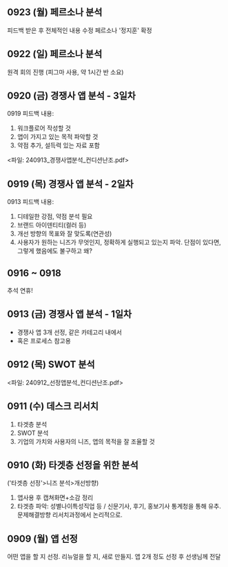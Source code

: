 ## 0923 (월) 페르소나 분석
피드백 받은 후 전체적인 내용 수정
페르소나 '정지훈' 확정

## 0922 (일) 페르소나 분석
원격 회의 진행 (피그마 사용, 약 1시간 반 소요)

## 0920 (금) 경쟁사 앱 분석 - 3일차
0919 피드백 내용:
1. 워크플로어 작성할 것
2. 앱이 가지고 있는 목적 파악할 것
3. 약점 추가, 설득력 있는 자료 포함

<파일: 240913_경쟁사앱분석_컨디션난조.pdf>

## 0919 (목) 경쟁사 앱 분석 - 2일차
0913 피드백 내용: 
1. 디테일한 강점, 약점 분석 필요
2. 브랜드 아이덴티티(컬러 등)
3. 개선 방향의 목표와 잘 맞도록(연관성)
4. 사용자가 원하는 니즈가 무엇인지, 정확하게 실행되고 있는지 파악. 단점이 있다면, 그렇게 했음에도 불구하고 왜?

## 0916 ~ 0918
추석 연휴!

## 0913 (금) 경쟁사 앱 분석 - 1일차
- 경쟁사 앱 3개 선정, 같은 카테고리 내에서
- 혹은 프로세스 참고용

## 0912 (목) SWOT 분석
<파일: 240912_선정앱분석_컨디션난조.pdf>

## 0911 (수) 데스크 리서치
1. 타겟층 분석
2. SWOT 분석
3. 기업의 가치와 사용자의 니즈, 앱의 목적을 잘 조율할 것

## 0910 (화) 타겟층 선정을 위한 분석
('타겟층 선정'>니즈 분석>개선방향)
1. 앱사용 후 캡쳐화면+소감 정리
2. 타겟층 파악: 성별나이특성직업 등 / 신문기사, 후기, 홍보기사 통계청을 통해 유추. 문제해결방향 리서치과정에서 논리적으로.

## 0909 (월) 앱 선정
어떤 앱을 할 지 선정.
리뉴얼을 할 지, 새로 만들지.
앱 2개 정도 선정 후 선생님께 전달 
